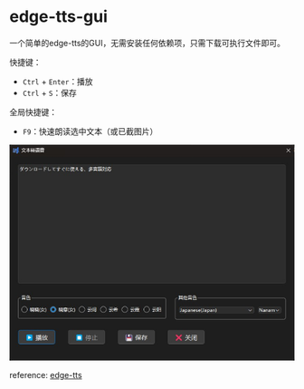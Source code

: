# edge-tts-gui
一个简单的edge-tts的GUI，无需安装任何依赖项，只需下载可执行文件即可。

快捷键：
- `Ctrl` + `Enter`：播放
- `Ctrl` + `S`：保存

全局快捷键：
- `F9`：快速朗读选中文本（或已截图片）

![interface](cover.jpg)

reference: [edge-tts](https://github.com/rany2/edge-tts)